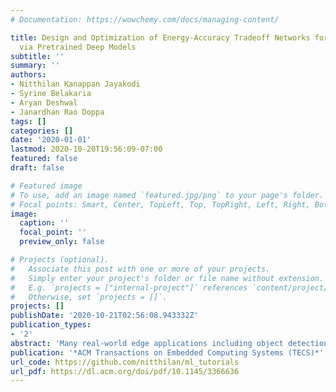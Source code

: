 ```yaml
---
# Documentation: https://wowchemy.com/docs/managing-content/

title: Design and Optimization of Energy-Accuracy Tradeoff Networks for Mobile Platforms
  via Pretrained Deep Models
subtitle: ''
summary: ''
authors:
- Nitthilan Kanappan Jayakodi
- Syrine Belakaria
- Aryan Deshwal
- Janardhan Rao Doppa
tags: []
categories: []
date: '2020-01-01'
lastmod: 2020-10-20T19:56:09-07:00
featured: false
draft: false

# Featured image
# To use, add an image named `featured.jpg/png` to your page's folder.
# Focal points: Smart, Center, TopLeft, Top, TopRight, Left, Right, BottomLeft, Bottom, BottomRight.
image:
  caption: ''
  focal_point: ''
  preview_only: false

# Projects (optional).
#   Associate this post with one or more of your projects.
#   Simply enter your project's folder or file name without extension.
#   E.g. `projects = ["internal-project"]` references `content/project/deep-learning/index.md`.
#   Otherwise, set `projects = []`.
projects: []
publishDate: '2020-10-21T02:56:08.943332Z'
publication_types:
- '2'
abstract: 'Many real-world edge applications including object detection, robotics, and smart health are enabled by deploying deep neural networks (DNNs) on energy-constrained mobile platforms. In this article, we propose a novel approach to trade off energy and accuracy of inference at runtime using a design space called Learning Energy Accuracy Tradeoff Networks (LEANets). The key idea behind LEANets is to design classifiers of increasing complexity using pretrained DNNs to perform input-specific adaptive inference. The accuracy and energy consumption of the adaptive inference scheme depends on a set of thresholds, one for each classifier. To determine the set of threshold vectors to achieve different energy and accuracy tradeoffs, we propose a novel multiobjective optimization approach. We can select the appropriate threshold vector at runtime based on the desired tradeoff. We perform experiments on multiple pretrained DNNs including ConvNet, VGG-16, and MobileNet using diverse image classification datasets. Our results show that we get up to a 50% gain in energy for negligible loss in accuracy, and optimized LEANets achieve significantly better energy and accuracy tradeoff when compared to a state-of-the-art method referred to as Slimmable neural networks.'
publication: '*ACM Transactions on Embedded Computing Systems (TECS)*'
url_code: https://github.com/nitthilan/ml_tutorials
url_pdf: https://dl.acm.org/doi/pdf/10.1145/3366636
---
```

